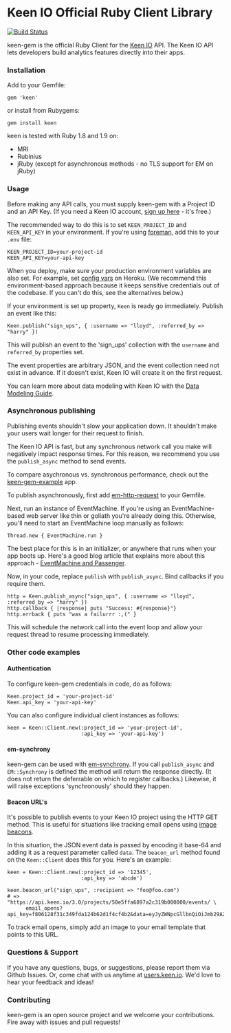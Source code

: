 # Keen IO Official Ruby Client Library

[![Build Status](https://secure.travis-ci.org/keenlabs/keen-gem.png?branch=master)](http://travis-ci.org/keenlabs/keen-gem)

keen-gem is the official Ruby Client for the [Keen IO](https://keen.io/) API. The
Keen IO API lets developers build analytics features directly into their apps.

### Installation

Add to your Gemfile:

    gem 'keen'

or install from Rubygems:

    gem install keen

keen is tested with Ruby 1.8 and 1.9 on:

* MRI
* Rubinius
* jRuby (except for asynchronous methods - no TLS support for EM on jRuby)

### Usage

Before making any API calls, you must supply keen-gem with a Project ID and an API Key.
(If you need a Keen IO account, [sign up here](https://keen.io/) - it's free.)

The recommended way to do this is to set `KEEN_PROJECT_ID` and `KEEN_API_KEY` in your
environment. If you're using [foreman](http://ddollar.github.com/foreman/), add this to your `.env` file:

    KEEN_PROJECT_ID=your-project-id
    KEEN_API_KEY=your-api-key

When you deploy, make sure your production environment variables are also set. For example,
set [config vars](https://devcenter.heroku.com/articles/config-vars) on Heroku. (We recommend this
environment-based approach because it keeps sensitive credentials out of the codebase. If you can't do this, see the alternatives below.)

If your environment is set up property, `Keen` is ready go immediately. Publish an event like this:

    Keen.publish("sign_ups", { :username => "lloyd", :referred_by => "harry" })

This will publish an event to the 'sign_ups' collection with the `username` and `referred_by` properties set.

The event properties are arbitrary JSON, and the event collection need not exist in advance.
If it doesn't exist, Keen IO will create it on the first request.

You can learn more about data modeling with Keen IO with the [Data Modeling Guide](https://keen.io/docs/event-data-modeling/event-data-intro/).

### Asynchronous publishing

Publishing events shouldn't slow your application down. It shouldn't make your
users wait longer for their request to finish.

The Keen IO API is fast, but any synchronous network call you make will
negatively impact response times. For this reason, we recommend you use the `publish_async`
method to send events.

To compare asychronous vs. synchronous performance, check out the [keen-gem-example](http://keen-gem-example.herokuapp.com/) app.

To publish asynchronously, first add
[em-http-request](https://github.com/igrigorik/em-http-request) to your Gemfile.

Next, run an instance of EventMachine. If you're using an EventMachine-based web server like
thin or goliath you're already doing this. Otherwise, you'll need to start an EventMachine loop manually as follows:

    Thread.new { EventMachine.run }

The best place for this is in an initializer, or anywhere that runs when your app boots up.
Here's a good blog article that explains more about this approach - [EventMachine and Passenger](http://railstips.org/blog/archives/2011/05/04/eventmachine-and-passenger/).

Now, in your code, replace `publish` with `publish_async`. Bind callbacks if you require them.

    http = Keen.publish_async("sign_ups", { :username => "lloyd", :referred_by => "harry" })
    http.callback { |response| puts "Success: #{response}"}
    http.errback { puts "was a failurrr :,(" }

This will schedule the network call into the event loop and allow your request thread
to resume processing immediately.

### Other code examples

#### Authentication

To configure keen-gem credentials in code, do as follows:

    Keen.project_id = 'your-project-id'
    Keen.api_key = 'your-api-key'

You can also configure individual client instances as follows:

    keen = Keen::Client.new(:project_id => 'your-project-id',
                            :api_key => 'your-api-key')

#### em-synchrony
keen-gem can be used with [em-synchrony](https://github.com/igrigorik/em-synchrony).
If you call `publish_async` and `EM::Synchrony` is defined the method will return the response
directly. (It does not return the deferrable on which to register callbacks.) Likewise, it will raise
exceptions 'synchronously' should they happen.

#### Beacon URL's

It's possible to publish events to your Keen IO project using the HTTP GET method.
This is useful for situations like tracking email opens using [image beacons](http://en.wikipedia.org/wiki/Web_bug).

In this situation, the JSON event data is passed by encoding it base-64 and adding it as a request parameter called `data`.
The `beacon_url` method found on the `Keen::Client` does this for you. Here's an example:

    keen = Keen::Client.new(:project_id => '12345',
                            :api_key => 'abcde')

    keen.beacon_url("sign_ups", :recipient => "foo@foo.com")
    # => "https://api.keen.io/3.0/projects/50e5ffa6897a2c319b000000/events/ \
          email_opens?api_key=f806128f31c349fda124b62d1f4cf4b2&data=eyJyZWNpcGllbnQiOiJmb29AZm9vLmNvbSJ9"

To track email opens, simply add an image to your email template that points to this URL.

### Questions & Support

If you have any questions, bugs, or suggestions, please
report them via Github Issues. Or, come chat with us anytime
at [users.keen.io](http://users.keen.io). We'd love to hear your feedback and ideas!

### Contributing
keen-gem is an open source project and we welcome your contributions.
Fire away with issues and pull requests!
